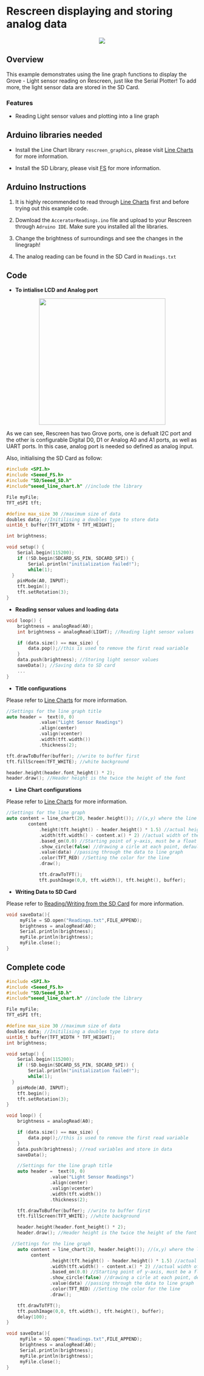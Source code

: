 # Rescreen displaying and storing analog data

<div align=center><img src="https://files.seeedstudio.com/wiki/Wio-Terminal/img/C0282.2019-11-28%2018_28_03.gif"/></div>

## Overview

This example demonstrates using the line graph functions to display the Grove - Light sensor reading on Rescreen, just like the Serial Plotter! To add more, the light sensor data are stored in the SD Card.

### Features

- Reading Light sensor values and plotting into a line graph

## Arduino libraries needed

- Install the Line Chart library `rescreen_graphics`, please visit [Line Charts](https://github.com/ansonhe97/GroveUIDocs/blob/master/RescreenDocs/linecharts.md) for more information.

- Install the SD Library, please visit [FS](https://github.com/ansonhe97/GroveUIDocs/tree/master/RescreenDocs/FS) for more information.

## Arduino Instructions

1. It is highly recommended to read through [Line Charts](https://github.com/ansonhe97/GroveUIDocs/blob/master/RescreenDocs/linecharts.md) first and before trying out this example code.

2. Download the `AcceratorReadings.ino` file and upload to your Rescreen through `Adruino IDE`. Make sure you installed all the libraries.

3. Change the brightness of surroundings and see the changes in the linegraph!

4. The analog reading can be found in the SD Card in `Readings.txt`

## Code

- **To intialise LCD and Analog port**

<div align=center><img width=333 src="https://files.seeedstudio.com/wiki/Wio-Terminal/img/Xnip2019-12-11_17-26-15.jpg"/></div>

As we can see, Rescreen has two Grove ports, one is defualt I2C port and the other is configurable Digital D0, D1 or Analog A0 and A1 ports, as well as UART ports. In this case, analog port is needed so defined as analog input.

Also, initialising the SD Card as follow:

```cpp
#include <SPI.h>
#include <Seeed_FS.h>
#include "SD/Seeed_SD.h"
#include"seeed_line_chart.h" //include the library

File myFile;
TFT_eSPI tft;

#define max_size 30 //maximum size of data
doubles data; //Initilising a doubles type to store data
uint16_t buffer[TFT_WIDTH * TFT_HEIGHT];

int brightness;

void setup() {
    Serial.begin(115200);
    if (!SD.begin(SDCARD_SS_PIN, SDCARD_SPI)) {
        Serial.println("initialization failed!");
        while(1);
  }
    pinMode(A0, INPUT);
    tft.begin();
    tft.setRotation(3);
}
```

- **Reading sensor values and loading data**

```cpp
void loop() {
    brightness = analogRead(A0);
    int brightness = analogRead(LIGHT); //Reading light sensor values

    if (data.size() == max_size) {
        data.pop();//this is used to remove the first read variable
    }
    data.push(brightness); //Storing light sensor values
    saveData(); //Saving data to SD card
    ...
}
```

- **Title configurations**

Please refer to [Line Charts](https://github.com/ansonhe97/GroveUIDocs/blob/master/RescreenDocs/linecharts.md) for more information.

```cpp
//Settings for the line graph title
auto header =  text(0, 0)
            .value("Light Sensor Readings")
            .align(center)
            .valign(vcenter)
            .width(tft.width())
            .thickness(2);

tft.drawToBuffer(buffer); //write to buffer first
tft.fillScreen(TFT_WHITE); //white background

header.height(header.font_height() * 2);
header.draw(); //Header height is the twice the height of the font
```

- **Line Chart configurations**

Please refer to [Line Charts](https://github.com/ansonhe97/GroveUIDocs/blob/master/RescreenDocs/linecharts.md) for more information.

```cpp
//Settings for the line graph
auto content = line_chart(20, header.height()); //(x,y) where the line graph begins
        content
            .height(tft.height() - header.height() * 1.5) //actual height of the line chart
            .width(tft.width() - content.x() * 2) //actual width of the line chart
            .based_on(0.0) //Starting point of y-axis, must be a float
            .show_circle(false) //drawing a cirle at each point, default is on.
            .value(data) //passing through the data to line graph
            .color(TFT_RED) //Setting the color for the line
            .draw();

            tft.drawToTFT();
            tft.pushImage(0,0, tft.width(), tft.height(), buffer);
```

- **Writing Data to SD Card**

Please refer to [Reading/Writing from the SD Card](https://github.com/ansonhe97/GroveUIDocs/blob/master/RescreenDocs/FS/ReadWrite.md) for more information.

```cpp
void saveData(){
     myFile = SD.open("Readings.txt",FILE_APPEND);
     brightness = analogRead(A0);
     Serial.println(brightness);
     myFile.println(brightness);
     myFile.close();
}
```

## Complete code

```cpp
#include <SPI.h>
#include <Seeed_FS.h>
#include "SD/Seeed_SD.h"
#include"seeed_line_chart.h" //include the library

File myFile;
TFT_eSPI tft;

#define max_size 30 //maximum size of data
doubles data; //Initilising a doubles type to store data
uint16_t buffer[TFT_WIDTH * TFT_HEIGHT];
int brightness;

void setup() {
    Serial.begin(115200);
    if (!SD.begin(SDCARD_SS_PIN, SDCARD_SPI)) {
        Serial.println("initialization failed!");
        while(1);
  }
    pinMode(A0, INPUT);
    tft.begin();
    tft.setRotation(3);
}

void loop() {
    brightness = analogRead(A0);

    if (data.size() == max_size) {
        data.pop();//this is used to remove the first read variable
    }
    data.push(brightness); //read variables and store in data
    saveData();

    //Settings for the line graph title
    auto header =  text(0, 0)
                .value("Light Sensor Readings")
                .align(center)
                .valign(vcenter)
                .width(tft.width())
                .thickness(2);

    tft.drawToBuffer(buffer); //write to buffer first
    tft.fillScreen(TFT_WHITE); //white background

    header.height(header.font_height() * 2);
    header.draw(); //Header height is the twice the height of the font

  //Settings for the line graph
    auto content = line_chart(20, header.height()); //(x,y) where the line graph begins
         content
                .height(tft.height() - header.height() * 1.5) //actual height of the line chart
                .width(tft.width() - content.x() * 2) //actual width of the line chart
                .based_on(0.0) //Starting point of y-axis, must be a float
                .show_circle(false) //drawing a cirle at each point, default is on.
                .value(data) //passing through the data to line graph
                .color(TFT_RED) //Setting the color for the line
                .draw();

    tft.drawToTFT();
    tft.pushImage(0,0, tft.width(), tft.height(), buffer);
    delay(100);
}

void saveData(){
     myFile = SD.open("Readings.txt",FILE_APPEND);
     brightness = analogRead(A0);
     Serial.println(brightness);
     myFile.println(brightness);
     myFile.close();
}
```
